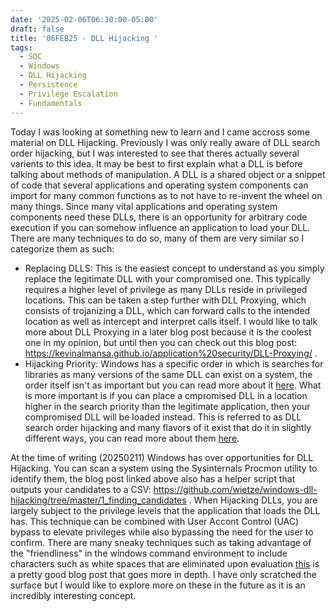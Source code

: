 ```yaml
---
date: '2025-02-06T06:30:00-05:00'
draft: false
title: '06FEB25 - DLL Hijacking '
tags:
  - SOC
  - Windows
  - DLL Hijacking
  - Persistence
  - Privilege Escalation
  - Fundamentals
---
```

Today I was looking at something new to learn and I came accross some material on DLL Hijacking. Previously I was only really aware of DLL search order hijacking, but I was interested to see that theres actually several varients to this idea. It may be best to first explain what a DLL is before talking about methods of manipulation. A DLL is a shared object or a snippet of code that several applications and operating system components can import for many common functions as to not have to re-invent the wheel on many things. Since many vital applications and operating system components need these DLLs, there is an opportunity for arbitrary code execution if you can somehow influence an application to load your DLL. There are many techniques to do so, many of them are very similar so I categorize them as such:
- Replacing DLLS: This is the easiest concept to understand as you simply replace the legitimate DLL with your compromised one. This typically requires a higher level of privilege as many DLLs reside in privileged locations. This can be taken a step further with DLL Proxying, which consists of trojanizing a DLL, which can forward calls to the intended location as well as intercept and interpret calls itself. I would like to talk more about DLL Proxying in a later blog post because it is the coolest one in my opinion, but until then you can check out this blog post: https://kevinalmansa.github.io/application%20security/DLL-Proxying/ .  
- Hijacking Priority: Windows has a specific order in which is searches for libraries as many versions of the same DLL can exist on a system, the order itself isn't as important but you can read more about it [here](https://learn.microsoft.com/en-us/windows/win32/dlls/dynamic-link-library-search-order). What is more important is if you can place a cmpromised DLL in a location higher in the search priority than the legitimate application, then your compromised DLL will be loaded instead. This is referred to as DLL search order hijacking and many flavors of it exist that do it in slightly different ways, you can read more about them [here](https://www.wietzebeukema.nl/blog/hijacking-dlls-in-windows).

At the time of writing (20250211) Windows has over opportunities for DLL Hijacking. You can scan a system using the Sysinternals Procmon utility to identify them, the blog post linked above also has a helper script that outputs your candidates to a CSV: https://github.com/wietze/windows-dll-hijacking/tree/master/1_finding_candidates . When Hijacking DLLs, you are largely subject to the privilege levels that the application that loads the DLL has. This technique can be combined with User Accont Control (UAC) bypass to elevate privileges while also bypassing the need for the user to confirm. There are many sneaky techniques such as taking advantage of the "friendliness" in the windows command environment to include characters such as white spaces that are eliminated upon evaluation [this](https://medium.com/tenable-techblog/uac-bypass-by-mocking-trusted-directories-24a96675f6e) is a pretty good blog post that goes more in depth. I have only scratched the surface but I would like to explore more on these in the future as it is an incredibly interesting concept.    